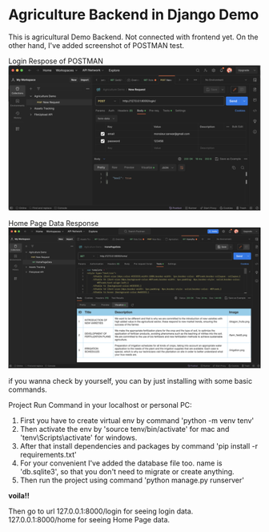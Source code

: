 # Agriculture Backend in Django Demo


This is agricultural Demo Backend. Not connected with frontend yet. On the other hand, I've added screenshot of POSTMAN test.


Login Respose of POSTMAN
![loginTest](images/loginResponse.png)


Home Page Data Response
![HomePageData](images/homePageData.png)


if you wanna check by yourself, you can by just installing with some basic commands.

Project Run Command in your localhost or personal PC:

1. First you have to create virtual env by command 'python -m venv tenv'
2. Then activate the env by 'source tenv/bin/activate' for mac and 'tenv\Scripts\activate' for windows.
3. After that install dependencies and packages by command 'pip install -r requirements.txt'
4. For your convenient I've added the database file too. name is 'db.sqlite3', so that you don't need to migrate or create anything.
5. Then run the project using command 'python manage.py runserver'

<b>voila!!</b>

Then go to url
127.0.0.1:8000/login for seeing login data.
127.0.0.1:8000/home for seeing Home Page data.
